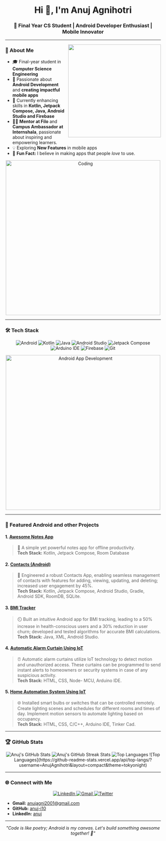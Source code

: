 <h1 align="center">Hi 👋, I'm Anuj Agnihotri  </h1>
<h3 align="center">🚀 Final Year CS Student | Android Developer Enthusiast | Mobile Innovator</h3>

---

<img align="right" src="https://cdn.dribbble.com/users/3164336/screenshots/10777934/media/a43ba34be991695b2ac0e4475d913d17.gif" width='300'/>
  



### 🌟 About Me

- 🎓 Final-year student in **Computer Science Engineering**  
- 📱 Passionate about **Android Development** and **creating impactful mobile apps** 
- 🌱 Currently enhancing skills in **Kotlin, Jetpack Compose, Java, Android Studio and Firebase**  
- 🧑‍🏫 **Mentor at Filo** and **Campus Ambassador at Internshala**, passionate about inspiring and empowering learners.  
- 💡 Exploring **New Features** in mobile apps  
- 🌟 **Fun Fact:** I believe in making apps that people *love* to use. 

<p align="center">
  <img src="https://media.giphy.com/media/dWesBcTLavkZuG35MI/giphy.gif" alt="Coding" width="500" />
</p>

---

### 🛠️ Tech Stack

<p align="center">
  <img src="https://img.shields.io/badge/Android-3DDC84?style=for-the-badge&logo=android&logoColor=white" alt="Android" />
  <img src="https://img.shields.io/badge/Kotlin-0095D5?style=for-the-badge&logo=kotlin&logoColor=white" alt="Kotlin" />
  <img src="https://img.shields.io/badge/Java-ED8B00?style=for-the-badge&logo=java&logoColor=white" alt="Java" />
  <img src="https://img.shields.io/badge/Android_Studio-3DDC84?style=for-the-badge&logo=android-studioColor=white" alt="Android Studio" />
  <img src="https://img.shields.io/badge/Jetpack_Compose-4285F4?style=for-the-badge&logo=android&logoColor=white" alt="Jetpack Compose" />
  <img src="https://img.shields.io/badge/Arduino-00979D?style=for-the-badge&logo=arduino&logoColor=white" alt="Arduino IDE" />
  <img src="https://img.shields.io/badge/Firebase-FFCA28?style=for-the-badge&logo=firebase&logoColor=black" alt="Firebase" />
  <img src="https://img.shields.io/badge/Git-F05032?style=for-the-badge&logo=git&logoColor=white" alt="Git" />
</p>



<p align="center">
  <img src="https://media.giphy.com/media/SWoSkN6DxTszqIKEqv/giphy.gif" alt="Android App Development" width="500" />
</p>

---

### 📱 Featured Android and other Projects

#### 1. **[Awesome Notes App](#)**  
> 📝 A simple yet powerful notes app for offline productivity.  
> **Tech Stack:** Kotlin, Jetpack Compose, Room Database  

#### 2. **[Contacts (Android)](#)**  
> 👤 Engineered a robust Contacts App, enabling seamless management of contacts with features for adding, viewing, updating, and deleting; increased user engagement by 45%.  
> **Tech Stack:** Kotlin, Jetpack Compose, Android Studio, Gradle, Android SDK, RoomDB, SQLite.

#### 3. **[BMI Tracker](#)**  
> ⏲️ Built an intuitive Android app for BMI tracking, leading to a 50% increase in health-conscious users and a 30% reduction in user churn; developed and tested algorithms for accurate BMI calculations.  
> **Tech Stack:** Java, XML, Android Studio.

#### 4. **[ Automatic Alarm Curtain Using IoT](#)**  
> ⏰ Automatic alarm curtains utilize IoT technology to detect motion and unauthorized access. These curtains can be programmed to send instant alerts to homeowners or security systems in case of any 
suspicious activity.  
> **Tech Stack:** HTML, CSS, Node- MCU, Arduino IDE.

#### 5. **[ Home Automation System Using IoT](#)**  
> 🌐 Installed smart bulbs or switches that can be controlled remotely. Create lighting scenes and schedules for different rooms and times of day. Implement motion sensors to automate lighting based on occupancy.  
> **Tech Stack:** HTML, CSS, C/C++, Arduino IDE, Tinker Cad.
---

### 🏆 GitHub Stats

<p align="center">
  <img src="https://github-readme-stats.vercel.app/api?username=AnujAgnihotri&show_icons=true&theme=tokyonight" alt="Anuj's GitHub Stats" />
  <img src="https://github-readme-streak-stats.herokuapp.com/?user=AnujAgnihotri&theme=tokyonight" alt="Anuj's GitHub Streak Stats" />
  <img src="https://github-readme-stats.vercel.app/api/top-langs/?username=AnujAgnihotri&layout=compact&theme=tokyonight" alt="Top Languages" />
  ![Top Languages](https://github-readme-stats.vercel.app/api/top-langs/?username=AnujAgnihotri&layout=compact&theme=tokyonight)

</p>

---

### 🌐 Connect with Me
<p align="center">
  <a href="https://www.linkedin.com/in/-anuj" target="_blank">
    <img src="https://img.shields.io/badge/LinkedIn-0A66C2?style=for-the-badge&logo=linkedin&logoColor=white" alt="LinkedIn" />
  </a>
  <a href="mailto:anujagni2001@gmail.com">
    <img src="https://img.shields.io/badge/Gmail-D14836?style=for-the-badge&logo=gmail&logoColor=white" alt="Gmail" />
  </a>
  <a href="https://twitter.com/Anuj_Agnihotri" target="_blank">
    <img src="https://img.shields.io/badge/Twitter-1DA1F2?style=for-the-badge&logo=twitter&logoColor=white" alt="Twitter" />
  </a>
</p>



- **Gmail:** anujagni2001@gmail.com
- **GitHub:** [anuj-i10](https://github.com/anuj-i10)
- **LinkedIn:** [anuj](https://www.linkedin.com/in/-anuj)

---

<p align="center">
  <i>"Code is like poetry; Android is my canvas. Let's build something awesome together! 💚"</i>
</p>
